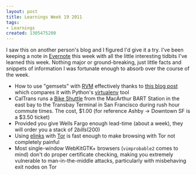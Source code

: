 ```yaml
--- 
layout: post
title: Learnings Week 19 2011
tags: 
- Learnings
created: 1305475200
---
```

I saw this on another person's blog and I figured I'd give it a try. I've been keeping a note in [Evernote](http://www.evernote.com) this week with all the little interesting tidbits I've learned this week. Nothing major or ground-breaking, just little facts and snippets of information I was fortunate enough to absorb over the course of the week.

* How to use "gemsets" with  [RVM](https://rvm.beginrescueend.com/) effectively thanks to [this blog post](http://gillesfabio.com/blog/2011/03/01/rvm-for-pythonistas-virtualenv-for-rubyists/) which compares it with Python's [virtualenv](http://pypi.python.org/pypi/virtualenv) tool
* CalTrans runs a [Bike Shuttle](http://www.dot.ca.gov/dist4/shuttle.htm) from the MacArthur BART Station in the east bay to the Transbay Terminal in San Francisco during rush hour commute times. The cost, $1.00 (for reference Ashby -> Downtown SF is a $3.50 ticket)
* Provided you give Wells Fargo enough lead-time (about a week), they will order you a stack of $2 bills ($200)
* Using [elinks](http://elinks.or.cz/) with [Tor](https://www.torproject.org) is fast enough to make browsing with Tor not completely painful
* Most single-window WebKitGTK+ browsers (`vimprobable2` comes to mind) don't do proper certificate checking, making you extremely vulnerable to man-in-the-middle attacks, particularly with misbehaving exit nodes on Tor
